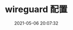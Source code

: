 ---
title: wireguard 配置
date: 2021-05-06 20:07:32
categories: [software, wireguard]
tags: [wireguard]
draft: false
---